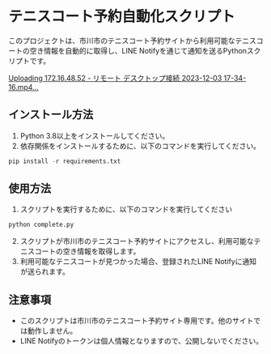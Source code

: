 # テニスコート予約自動化スクリプト
このプロジェクトは、市川市のテニスコート予約サイトから利用可能なテニスコートの空き情報を自動的に取得し、LINE Notifyを通じて通知を送るPythonスクリプトです。


[Uploading 172.16.48.52 - リモート デスクトップ接続 2023-12-03 17-34-16.mp4…
](https://github.com/yamadan96/testapp1/issues/1)

## インストール方法
1. Python 3.8以上をインストールしてください。
2. 依存関係をインストールするために、以下のコマンドを実行してください。
```python
pip install -r requirements.txt
```
## 使用方法
1. スクリプトを実行するために、以下のコマンドを実行してください
```python
python complete.py
```
2. スクリプトが市川市のテニスコート予約サイトにアクセスし、利用可能なテニスコートの空き情報を取得します。
3. 利用可能なテニスコートが見つかった場合、登録されたLINE Notifyに通知が送られます。

## 注意事項

- このスクリプトは市川市のテニスコート予約サイト専用です。他のサイトでは動作しません。
- LINE Notifyのトークンは個人情報となりますので、公開しないでください。


